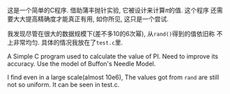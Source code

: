 这是一个简单的C程序. 借助蒲丰抛针实验, 它被设计来计算$\pi$的值. 这个程序
还需要大大提高精确度才能真正有用, 如你所见, 这只是一个尝试.

我发现尽管在很大的数据规模下(差不多10的6次幂), 从`rand()`得到的值依旧称
不上非常均匀. 具体的情况我放在了`test.c`里.

A Simple C program used to calculate the value of PI. Need to improve 
its accuracy. Use the model of Buffon's Needle Model.

I find even in a large scale(almost 10e6), The values got from `rand`
are still not so uniform. It can be seen in test.c.
